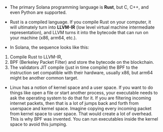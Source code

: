 - The primary Solana programming language is **Rust**, but C, C++, and even Python are supported.

- Rust is a compiled language. If you compile Rust on your computer, it will ultimately turn into **LLVM-IR** (low level virtual machine intermediate representation), and LLVM turns it into the bytecode that can run on your machine (x86, arm64, etc.).

- In Solana, the sequence looks like this: 
1) Compile Rust to LLVM-IR,
2) BPF (Berkeley Packet Filter) and store the bytecode on the blockchain. 
3) The validators JIT compile (just in time compile) the BPF to the instruction set compatible with their hardware, usually x86, but arm64 might be another common target.

- Linux has a notion of kernel space and a user space. If you want to do things like open a file or start another process, your executable needs to ask the operating system to do that for it. If you are filtering incoming internet packets, then that is a lot of jumps back and forth from userspace and kernel space. Imagine copying every incoming packet from kernel space to user space. That would create a lot of overhead. This is why BPF was invented. You can run executables inside the kernel space to avoid this jumping.